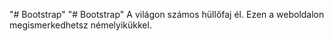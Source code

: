 "# Bootstrap" 
"# Bootstrap" 
A világon számos hüllőfaj él. Ezen a weboldalon megismerkedhetsz némelyikükkel.